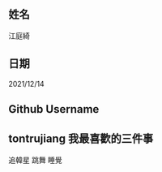 姓名
----
江庭綺

日期
----
2021/12/14

Github Username
---------------
tontrujiang
我最喜歡的三件事
---------------
追韓星 跳舞 睡覺 
